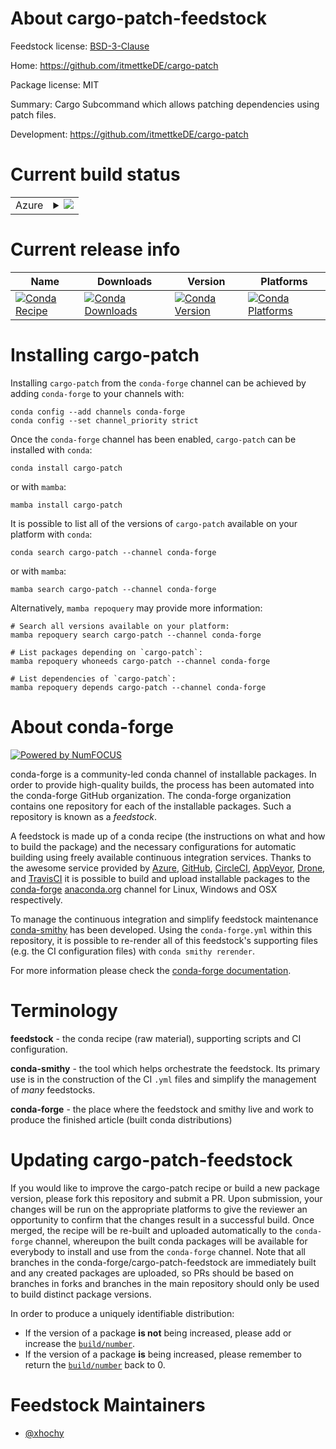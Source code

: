 About cargo-patch-feedstock
===========================

Feedstock license: [BSD-3-Clause](https://github.com/conda-forge/cargo-patch-feedstock/blob/main/LICENSE.txt)

Home: https://github.com/itmettkeDE/cargo-patch

Package license: MIT

Summary: Cargo Subcommand which allows patching dependencies using patch files.

Development: https://github.com/itmettkeDE/cargo-patch

Current build status
====================


<table>
    
  <tr>
    <td>Azure</td>
    <td>
      <details>
        <summary>
          <a href="https://dev.azure.com/conda-forge/feedstock-builds/_build/latest?definitionId=19615&branchName=main">
            <img src="https://dev.azure.com/conda-forge/feedstock-builds/_apis/build/status/cargo-patch-feedstock?branchName=main">
          </a>
        </summary>
        <table>
          <thead><tr><th>Variant</th><th>Status</th></tr></thead>
          <tbody><tr>
              <td>linux_64</td>
              <td>
                <a href="https://dev.azure.com/conda-forge/feedstock-builds/_build/latest?definitionId=19615&branchName=main">
                  <img src="https://dev.azure.com/conda-forge/feedstock-builds/_apis/build/status/cargo-patch-feedstock?branchName=main&jobName=linux&configuration=linux%20linux_64_" alt="variant">
                </a>
              </td>
            </tr><tr>
              <td>linux_aarch64</td>
              <td>
                <a href="https://dev.azure.com/conda-forge/feedstock-builds/_build/latest?definitionId=19615&branchName=main">
                  <img src="https://dev.azure.com/conda-forge/feedstock-builds/_apis/build/status/cargo-patch-feedstock?branchName=main&jobName=linux&configuration=linux%20linux_aarch64_" alt="variant">
                </a>
              </td>
            </tr><tr>
              <td>linux_ppc64le</td>
              <td>
                <a href="https://dev.azure.com/conda-forge/feedstock-builds/_build/latest?definitionId=19615&branchName=main">
                  <img src="https://dev.azure.com/conda-forge/feedstock-builds/_apis/build/status/cargo-patch-feedstock?branchName=main&jobName=linux&configuration=linux%20linux_ppc64le_" alt="variant">
                </a>
              </td>
            </tr><tr>
              <td>osx_64</td>
              <td>
                <a href="https://dev.azure.com/conda-forge/feedstock-builds/_build/latest?definitionId=19615&branchName=main">
                  <img src="https://dev.azure.com/conda-forge/feedstock-builds/_apis/build/status/cargo-patch-feedstock?branchName=main&jobName=osx&configuration=osx%20osx_64_" alt="variant">
                </a>
              </td>
            </tr><tr>
              <td>osx_arm64</td>
              <td>
                <a href="https://dev.azure.com/conda-forge/feedstock-builds/_build/latest?definitionId=19615&branchName=main">
                  <img src="https://dev.azure.com/conda-forge/feedstock-builds/_apis/build/status/cargo-patch-feedstock?branchName=main&jobName=osx&configuration=osx%20osx_arm64_" alt="variant">
                </a>
              </td>
            </tr>
          </tbody>
        </table>
      </details>
    </td>
  </tr>
</table>

Current release info
====================

| Name | Downloads | Version | Platforms |
| --- | --- | --- | --- |
| [![Conda Recipe](https://img.shields.io/badge/recipe-cargo--patch-green.svg)](https://anaconda.org/conda-forge/cargo-patch) | [![Conda Downloads](https://img.shields.io/conda/dn/conda-forge/cargo-patch.svg)](https://anaconda.org/conda-forge/cargo-patch) | [![Conda Version](https://img.shields.io/conda/vn/conda-forge/cargo-patch.svg)](https://anaconda.org/conda-forge/cargo-patch) | [![Conda Platforms](https://img.shields.io/conda/pn/conda-forge/cargo-patch.svg)](https://anaconda.org/conda-forge/cargo-patch) |

Installing cargo-patch
======================

Installing `cargo-patch` from the `conda-forge` channel can be achieved by adding `conda-forge` to your channels with:

```
conda config --add channels conda-forge
conda config --set channel_priority strict
```

Once the `conda-forge` channel has been enabled, `cargo-patch` can be installed with `conda`:

```
conda install cargo-patch
```

or with `mamba`:

```
mamba install cargo-patch
```

It is possible to list all of the versions of `cargo-patch` available on your platform with `conda`:

```
conda search cargo-patch --channel conda-forge
```

or with `mamba`:

```
mamba search cargo-patch --channel conda-forge
```

Alternatively, `mamba repoquery` may provide more information:

```
# Search all versions available on your platform:
mamba repoquery search cargo-patch --channel conda-forge

# List packages depending on `cargo-patch`:
mamba repoquery whoneeds cargo-patch --channel conda-forge

# List dependencies of `cargo-patch`:
mamba repoquery depends cargo-patch --channel conda-forge
```


About conda-forge
=================

[![Powered by
NumFOCUS](https://img.shields.io/badge/powered%20by-NumFOCUS-orange.svg?style=flat&colorA=E1523D&colorB=007D8A)](https://numfocus.org)

conda-forge is a community-led conda channel of installable packages.
In order to provide high-quality builds, the process has been automated into the
conda-forge GitHub organization. The conda-forge organization contains one repository
for each of the installable packages. Such a repository is known as a *feedstock*.

A feedstock is made up of a conda recipe (the instructions on what and how to build
the package) and the necessary configurations for automatic building using freely
available continuous integration services. Thanks to the awesome service provided by
[Azure](https://azure.microsoft.com/en-us/services/devops/), [GitHub](https://github.com/),
[CircleCI](https://circleci.com/), [AppVeyor](https://www.appveyor.com/),
[Drone](https://cloud.drone.io/welcome), and [TravisCI](https://travis-ci.com/)
it is possible to build and upload installable packages to the
[conda-forge](https://anaconda.org/conda-forge) [anaconda.org](https://anaconda.org/)
channel for Linux, Windows and OSX respectively.

To manage the continuous integration and simplify feedstock maintenance
[conda-smithy](https://github.com/conda-forge/conda-smithy) has been developed.
Using the ``conda-forge.yml`` within this repository, it is possible to re-render all of
this feedstock's supporting files (e.g. the CI configuration files) with ``conda smithy rerender``.

For more information please check the [conda-forge documentation](https://conda-forge.org/docs/).

Terminology
===========

**feedstock** - the conda recipe (raw material), supporting scripts and CI configuration.

**conda-smithy** - the tool which helps orchestrate the feedstock.
                   Its primary use is in the construction of the CI ``.yml`` files
                   and simplify the management of *many* feedstocks.

**conda-forge** - the place where the feedstock and smithy live and work to
                  produce the finished article (built conda distributions)


Updating cargo-patch-feedstock
==============================

If you would like to improve the cargo-patch recipe or build a new
package version, please fork this repository and submit a PR. Upon submission,
your changes will be run on the appropriate platforms to give the reviewer an
opportunity to confirm that the changes result in a successful build. Once
merged, the recipe will be re-built and uploaded automatically to the
`conda-forge` channel, whereupon the built conda packages will be available for
everybody to install and use from the `conda-forge` channel.
Note that all branches in the conda-forge/cargo-patch-feedstock are
immediately built and any created packages are uploaded, so PRs should be based
on branches in forks and branches in the main repository should only be used to
build distinct package versions.

In order to produce a uniquely identifiable distribution:
 * If the version of a package **is not** being increased, please add or increase
   the [``build/number``](https://docs.conda.io/projects/conda-build/en/latest/resources/define-metadata.html#build-number-and-string).
 * If the version of a package **is** being increased, please remember to return
   the [``build/number``](https://docs.conda.io/projects/conda-build/en/latest/resources/define-metadata.html#build-number-and-string)
   back to 0.

Feedstock Maintainers
=====================

* [@xhochy](https://github.com/xhochy/)

